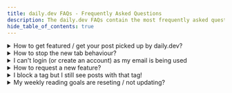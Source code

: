 ```yaml
---
title: daily.dev FAQs - Frequently Asked Questions
description: The daily.dev FAQs contain the most frequently asked questions about daily.dev, how to use it, how to get featured on daily.dev and more!
hide_table_of_contents: true
---
```


<details>
    <summary>How to get featured / get your post picked up by daily.dev?</summary>
        <p>There are 2 ways that posts appear in the daily.dev feed.</p>
        <ul>
            <li>The first is that we source it from one of the 600+ sites that we gather posts from.</li>
        <li>The second is via submissions from the community via <a href="/docs/key-features/community-picks">Community Picks.</a></li>
        </ul>
        <p>We therefore recommend you publish your posts on well known developer related publications.</p>
        <p>Bear in mind that this does not guarantee that your post will get picked up, but it will greatly increase your chances!</p>
        <p>For more details please read <a href="https://docs.daily.dev/docs/how-does-daily-dev-work/how-to-get-featured#how-to-get-your-post-picked-up">how to get featured on daily.dev</a></p>
</details>
<details>
    <summary>How to stop the new tab behaviour?</summary>
        <p>Click on the "Pause new tab" button in the menu on the daily.dev app.</p>
        <p>You can then set a duration you wish to pause the daily.dev new tab behaviour for and can even set your preferred default URL during your pause.</p>
        <p>Read more about <a href="/docs/key-features/pause-new-tab">pausing daily.dev new tab beahviour</a> in our user documentation.</p>
</details>
<details>
    <summary>I can't login (or create an account) as my email is being used</summary>
        <p>You have already registered with daily.dev, but possibly used Google or GitHub to sign up</p>
        <p>The quickest way to solve this is to use the provider you signed up with to login.</p>
        <p>However, if you are still having problems (or wish to change to using email and password to sign in), please email <a href="mailto:support@daily.dev">support@daily.dev</a> with your daily.dev username and our friendly team will help you resolve it!</p>
</details>
<details>
    <summary>How to request a new feature?</summary>
        <p>Head over to our <a href="https://github.com/dailydotdev/daily/discussions" target="_blank" rel="noreferrer noopenner">GitHub discussions page.</a></p>
        <p>There you will find discussions on existing features, head over to our <a href="https://github.com/dailydotdev/daily/discussions/categories/ideas" target="_blank" rel="noreferrer noopenner">ideas channel</a> and raise any ideas and feature requests there!</p>
</details>
<details>
    <summary>I block a tag but I still see posts with that tag!</summary>
        <p>Blocking is only applied to posts that are displayed on the <strong>"My Feed"</strong> feed</p>
        <p>Blocking a tag does not affect the content on the "Popular", "Most Upvoted" and "Best Discussions" feeds.</p>
        <p>These feeds will still show posts with tags that you have blocked.</p>
        <p>To make sure you get the most relevant content for you we recommend you <a href="/docs/key-features/feeds">setup your personal feed</a></p>
</details>
<details>
    <summary>My weekly reading goals are reseting / not updating?</summary>
        <p>Our weekly reading goals run from Monday to Sunday.</p>
        <p><strong>At midnight (GMT) your weekly reading goal progress is reset</strong>, and you start again.</p>
        <p>Whatever rank you achieved the week before will be shown and you will see progress indicators towards repeating it.</p>
        <p>Bear in mind that we only count 1 post each day towards your reading goal, so even if you read 100 posts one day and then 0 the next day, you will only get 1 day counted towards your weekly reading goal.</p>
</details>
